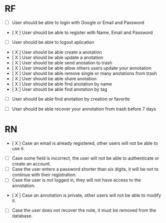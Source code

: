 # RF
- [ ] User should be able to login with Google or Email and Password
- [ X ] User should be able to register with Name, Email and Password
- [ ] User should be able to logout aplication
- [ X ] User should be able create a anotation
- [ X ] User should be able update a anotation 
- [ X ] User should be able send anotation to trash
- [ X ] User should be able allow others users update your annotation
- [ X ] User should be able remove single or many anotations from trash
- [ X ] User should be able share anotation
- [ X ] User should be able find anotation by name
- [ X ] User should be able find anotation by tag
- [ ] User should be able find anotation by creation or favorite
- [ ] User should be able recover your annotation from trash before 7 days


# RN 
- [ X ] Case an email is already registered, other users will not be able to use it.
- [ ] Case some field is incorrect, the user will not be able to authenticate or create an account.
- [ ] Case the user enters a password shorter than six digits, it will be not to continue with their registration.
- [ ] Case the user is not logged in, they will not have access to the annotation.
- [ X ] Case an annotation is private, other users will not be able to modify it.
- [ ] Case the user does not recover the note, it must be removed from the database.

